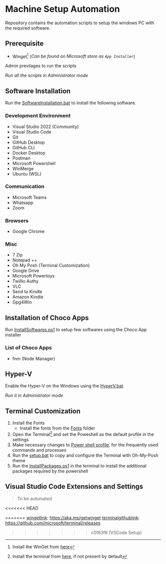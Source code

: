 # Machine Setup Automation

Repository contains the automation scripts to setup the windows PC with the required software.

## Prerequisite

- Winget[^1] (_Can be found on Microsoft store as `App Installer`_)

Admin previlages to run the scripts

_Run all the scripts in Administrator mode_

## Software Installation

Run the [SoftwareInstallation.bat](SoftwareInstallations.bat) to install the following software.

### Development Environment

- Visual Studio 2022 (Community)
- Visual Studio Code
- Git
- GitHub Desktop
- GitHub CLI
- Docker Desktop
- Postman
- Microsoft Powershell
- WinMerge
- Ubuntu (WSL)

### Communication

- Microsoft Teams
- Whatsapp
- Zoom

### Browsers

- Google Chrome

### Misc

- 7 Zip
- Notepad ++
- Oh My Posh (Terminal Customization)
- Google Drive
- Microsoft Powertoys
- Twillio Authy
- VLC
- Send to Kindle
- Amazon Kindle
- Gpg4Win

## Installation of Choco Apps

Run [InstallSoftwares.ps1](./InstallSoftwares.ps1) to setup few softwares using the Choco App installer

### List of Choco Apps

- fnm (Node Manager)

## Hyper-V

Enable the Hyper-V on the Windows using the [HyperV.bat](./HyperV.bat).

_Run it in Administrator mode_

## Terminal Customization

1. Install the Fonts
   - Install the fonts from the [Fonts](./Fonts/CascadiaCode/) folder
2. Open the Terminal[^2] and set the Poweshell as the default profile in the settings
3. Make necessary changes to [Power shell profile](./TerminalSetup/ConfigFiles/powershellProfile.ps1), for the frequently used commands and processes
4. Run the [setup.bat](./TerminalSetup/setup.bat) to copy and configure the Terminal with Oh-My-Posh theme
5. Run the [InstallPackages.ps1](./TerminalSetup/InstallPackages.ps1) in the terminal to install the additional packages required by the powershell

## Visual Studio Code Extensions and Settings

> To be automated

[^1]: Install the WinGet from [here][wingetlink]
[^2]: Install the terminal from [here][terminalgithublink], if not present by default

<<<<<<< HEAD

[wingetLink]: https://aka.ms/getwinget
[TerminalGitHubLink]: https://github.com/microsoft/terminal/releases
=======
[wingetlink]: https://aka.ms/getwinget
[terminalgithublink]: https://github.com/microsoft/terminal/releases
>>>>>>> c0f83f8 (VSCode Setup)
